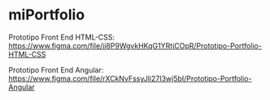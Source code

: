 # miPortfolio

Prototipo Front End HTML-CSS: https://www.figma.com/file/jj8P9WgvkHKqG1YRtjCOpR/Prototipo-Portfolio-HTML-CSS

Prototipo Front End Angular: https://www.figma.com/file/rXCkNvFssyJli27I3wj5bI/Prototipo-Portfolio-Angular

